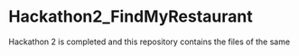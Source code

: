 # Hackathon2_FindMyRestaurant
Hackathon 2 is completed and this repository contains the files of the same 
